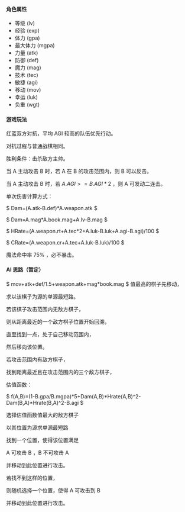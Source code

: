 #### 角色属性

 - 等级 (lv)
 - 经验 (exp)
 - 体力 (gpa)
 - 最大体力 (mgpa)
 - 力量 (atk)
 - 防御 (def)
 - 魔力 (mag)
 - 技术 (tec)
 - 敏捷 (agi)
 - 移动 (mov)
 - 幸运 (luk)
 - 负重 (wgt)

#### 游戏玩法

红蓝双方对抗，平均 AGI 较高的队伍优先行动。

对抗过程与普通战棋相同。

胜利条件：击杀敌方主帅。

当 A 主动攻击 B 时，若 A 在 B 的攻击范围内，则 B 可以反击。

当 A 主动攻击 B 时，若 $A.AGI>=B.AGI*2$ ，则 A 可发动二连击。

单次伤害计算方式：

 $ Dam=(A.atk-B.def)*A.weapon.atk $

 $ Dam=A.mag*A.book.mag+A.lv-B.mag $

 $ HRate=(A.weapon.rt+A.tec*2+A.luk-B.luk+A.agi-B.agi)/100 $

 $ CRate=(A.weapon.cr+A.tec+A.luk-B.luk)/100 $

魔法命中率 75% ，必不暴击。

#### AI 思路（暂定）

 $ mov+atk+def/1.5+weapon.atk+mag*book.mag $ 值最高的棋子先移动，

求以该棋子为源的单源最短路。

若该棋子攻击范围内无敌方棋子，

则从距离最近的一个敌方棋子位置开始回溯，

直至找到一点，处于自己移动范围内，

然后移向该位置。

若攻击范围内有敌方棋子，

找到距离最近且在攻击范围内的三个敌方棋子，

估值函数：

 $ f(A,B)=(1-B.gpa/B.mgpa)*5+Dam(A,B)*Hrate(A,B)^2-Dam(B,A)*Hrate(B,A)^2-B.agi $

选择估值函数值最大的敌方棋子

以其位置为源求单源最短路

找到一个位置，使得该位置满足

A 可攻击 B ，B 不可攻击 A

并移动到此位置进行攻击。

若找不到这样的位置，

则随机选择一个位置，使得 A 可攻击到 B

并移动到此位置进行攻击。
